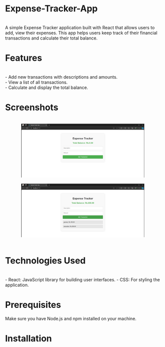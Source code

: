 # Expense-Tracker-App
<br>
A simple Expense Tracker application built with React that allows users to add, view their expenses. This app helps users keep track of their financial transactions and calculate their total balance.
<br>
<h1>Features</h1>
<br>
  - Add new transactions with descriptions and amounts.<br>
  - View a list of all transactions.<br>
  - Calculate and display the total balance.

<br>
<h1>Screenshots</h1>
<br>
<div align="center">
    <img src="Screen1.png" width="400px"</img> 
</div>
<br>
<div align="center">
    <img src="Screen2.png" width="400px"</img> 
</div>
<br>
<h1>Technologies Used</h1>
<br>
  - React: JavaScript library for building user interfaces.
  - CSS: For styling the application.
<br>
<h1>Prerequisites</h1>
Make sure you have Node.js and npm installed on your machine.
<br>

<h1>Installation</h1>
